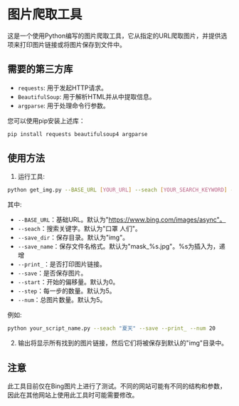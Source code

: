 # 图片爬取工具

这是一个使用Python编写的图片爬取工具，它从指定的URL爬取图片，并提供选项来打印图片链接或将图片保存到文件中。

## 需要的第三方库

- `requests`: 用于发起HTTP请求。
- `BeautifulSoup`: 用于解析HTML并从中提取信息。
- `argparse`: 用于处理命令行参数。

您可以使用pip安装上述库：

```bash
pip install requests beautifulsoup4 argparse
```

## 使用方法

1. 运行工具:

```bash
python get_img.py --BASE_URL [YOUR_URL] --seach [YOUR_SEARCH_KEYWORD] --save_dir [YOUR_DIRECTORY] --save_name [YOUR_FILENAME_FORMAT] [--print_] [--save] --start [YOUR_START_OFFSET] --step [YOUR_STEP_SIZE] --num [YOUR_TOTAL_NUMBER]
```

其中:

- `--BASE_URL`：基础URL。默认为"https://www.bing.com/images/async"。
- `--seach`：搜索关键字。默认为"口罩 人们"。
- `--save_dir`：保存目录。默认为"img"。
- `--save_name`：保存文件名格式。默认为"mask_%s.jpg"。%s为插入为，递增
- `--print_`：是否打印图片链接。
- `--save`：是否保存图片。
- `--start`：开始的偏移量。默认为0。
- `--step`：每一步的数量。默认为5。
- `--num`：总图片数量。默认为5。

例如:

```bash
python your_script_name.py --seach "夏天" --save --print_ --num 20
```

2. 输出将显示所有找到的图片链接，然后它们将被保存到默认的"img"目录中。

## 注意

此工具目前仅在Bing图片上进行了测试。不同的网站可能有不同的结构和参数，因此在其他网站上使用此工具时可能需要修改。

